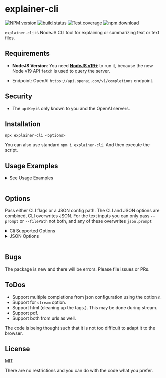 # explainer-cli

[![NPM version][npm-image]][npm-url]
[![build status][ci-image]][ci-url]
[![Test coverage][codecov-image]][codecov-url]
[![npm download][download-image]][download-url]

`explainer-cli` is NodeJS CLI tool for explaining or summarizing text or text files.

## Requirements

- **NodeJS Version**: You need [**NodeJS v19+**](https://nodejs.org/en/download/current/) to run it, because the new Node v19 API `fetch` is used to query the server.

- Endpoint: OpenAI `https://api.openai.com/v1/completions` endpoint.

## Security

- The `apiKey` is only known to you and the OpenAI servers.

## Installation

`npx explainer-cli <options>`

You can also use standard `npm i explainer-cli`. And then execute the script.

## Usage Examples

<details>

<summary> See Usage Examples </summary>

- summarize a blogpost (clean text file):

```shell
 explainer-cli -k this5436is546thekey25 -f ./path/to/blogpost.txt
```

- Create a prompt using the blogpost text and any supported option in the config file.

```shell
 explainer-cli -k this5436is546thekey25 -j ./path/to/config.json -f ./path/to/blogpost.txt
```

If no `prePromptString` and no `postPromptString` the text will be summarized (default). Otherwise those will encapsulate (i.e surround) the prompt/text.

- send a simple prompt, asking for a creative reply, and about 2000 tokens long

```shell
 explainer-cli -k this5436is546thekey25 -t 2000 -T 1 -p Explain me the world:
```

</details>
<br/>

## Options

Pass either CLI flags or a JSON config path. The CLI and JSON options are combined, CLI overwrites JSON. For the text inputs you can only pass `--prompt` or `--filePath` not both, and any of these overwrites `json.prompt`

<details>
<summary> Cli Supported Options </summary>

- `--help` or `-h`, shows all options.
- `--apiKey` or `-k`, expects your openai api key, generated at [OpenAI Official Site](https://beta.openai.com/). **Example**: `explainer-cli -k this5436is546thekey25`
- `--filePath` or `-f`, the relative path to the text file. **Example**: `explainer-cli -f ./path/to/blogpost.txt`
- `--jsonConfig` or `-j`, path to a json file with any of the [Open AI Supported Options](#supported-options). **Example**: `explainer-cli -j ./path/to/config.json`
- `--url` or `-u`: **not implemented yet.**

The CLI only supports a small subset of [OpenAI options][1]

- `--prompt` or `-p`: one way to pass text. **Example**: `explainer-cli -p Explain me the world: `
- `--model` or `-m`, the default model used is _text-davinci-003_. Other flavours are: _text-curie-001_, _text-babbage-001_. Default `text-davinci-003`
- `--tokens` or `-t` the expected response length in tokens (max is 4096, about 1700 english words.)`
- `--temperature` or `-T` (capital **T**). How creative the model is. Float between 0 and 1. Default 0.
- `--echo` or `-e`. Boolean, whether to concatenate the response to the prompt or not.

</details>

<details>

<br/>

Below there is the expected schema for a json file. All the values are optional. For explanations and default values check [the schema file](./OpenAIOptions).

<summary>JSON Options</summary>

```js
{
  "apiKey": string;
  "model": string;
  "prompt": string;
  "suffix": string;
  "max_tokens": number;
  "temperature": number;
  "top_p": number;
  "echo": boolean;
  "stop": string | string[];
  "presence_penalty": number;
  "frequency_penalty": number;
  "prePromptString": string;
  "postPromptString": string;
}
```

</details>

<br/>

## Bugs

The package is new and there will be errors. Please file issues or PRs.

## ToDos

- Support multiple completions from json configuration using the option `n`.
- Support for `stream` option.
- Support html (cleaning up the tags.). This may be done during stream.
- Support pdf.
- Support both from urls as well.

The code is being thought such that it is not too difficult to adapt it to the browser.

## License

[MIT](./LICENSE)

There are no restrictions and you can do with the code what you prefer.

[1]: https://beta.openai.com/docs/api-reference/completions/create
[npm-image]: https://img.shields.io/npm/v/explainer-cli.svg
[npm-url]: https://www.npmjs.com/package/explainer-cli
[ci-image]: https://github.com/santimirandarp/explainer-cli/workflows/Node.js%20CI/badge.svg?branch=main
[ci-url]: https://github.com/santimirandarp/explainer-cli/actions?query=workflow%3A%22Node.js+CI%22
[codecov-image]: https://img.shields.io/codecov/c/github/santimirandarp/explainer-cli.svg
[codecov-url]: https://codecov.io/gh/santimirandarp/explainer-cli
[download-image]: https://img.shields.io/npm/dm/explainer-cli.svg
[download-url]: https://www.npmjs.com/package/explainer-cli
